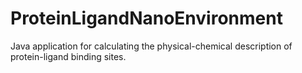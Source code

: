 # ProteinLigandNanoEnvironment
Java application for calculating the physical-chemical description of protein-ligand binding sites. 

